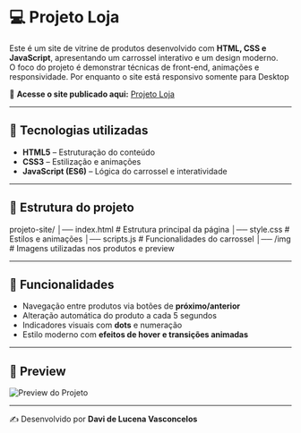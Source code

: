 # 💻 Projeto Loja

Este é um site de vitrine de produtos desenvolvido com **HTML, CSS e JavaScript**, apresentando um carrossel interativo e um design moderno.  
O foco do projeto é demonstrar técnicas de front-end, animações e responsividade. Por enquanto o site está responsivo somente para Desktop 

🔗 **Acesse o site publicado aqui:** [Projeto Loja](https://davivasconcelos07.github.io/Vitrine-de-vendas/)

---

## 🚀 Tecnologias utilizadas

- **HTML5** – Estruturação do conteúdo  
- **CSS3** – Estilização e animações  
- **JavaScript (ES6)** – Lógica do carrossel e interatividade  

---

## 📂 Estrutura do projeto

projeto-site/
│── index.html # Estrutura principal da página
│── style.css # Estilos e animações
│── scripts.js # Funcionalidades do carrossel
│── /img # Imagens utilizadas nos produtos e preview

---

## 🎯 Funcionalidades

- Navegação entre produtos via botões de **próximo/anterior**  
- Alteração automática do produto a cada 5 segundos  
- Indicadores visuais com **dots** e numeração  
- Estilo moderno com **efeitos de hover e transições animadas**  

---

## 📸 Preview

![Preview do Projeto](./img/preview.gif)

---

✍️ Desenvolvido por **Davi de Lucena Vasconcelos**

